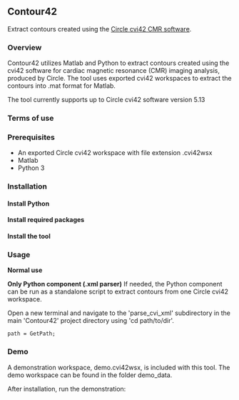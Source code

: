 ## Contour42
Extract contours created using the [Circle cvi42 CMR software](https://www.circlecvi.com/).


### Overview
Contour42 utilizes Matlab and Python to extract contours created using the cvi42 software for cardiac magnetic resonance (CMR) imaging analysis, produced by Circle. The tool uses exported cvi42 workspaces to extract the contours into .mat format for Matlab.

The tool currently supports up to Circle cvi42 software version 5.13


### Terms of use


### Prerequisites
- An exported Circle cvi42 workspace with file extension .cvi42wsx
- Matlab
- Python 3


### Installation

#### Install Python

#### Install required packages

#### Install the tool


### Usage
**Normal use**

**Only Python component (.xml parser)**
If needed, the Python component can be run as a standalone script to extract contours from one Circle cvi42 workspace.

Open a new terminal and navigate to the 'parse_cvi_xml' subdirectory in the main 'Contour42' project directory using 'cd path/to/dir'.


```terminl
path = GetPath;
```

### Demo
A demonstration workspace, demo.cvi42wsx, is included with this tool. The demo workspace can be found in the folder demo_data.

After installation, run the demonstration:
